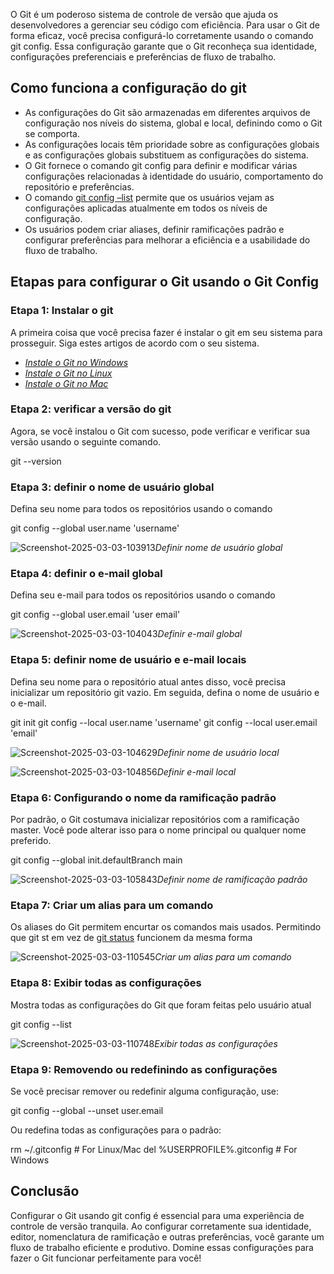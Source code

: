 O Git é um poderoso sistema de controle de versão que ajuda os desenvolvedores a gerenciar seu código com eficiência. Para usar o Git de forma eficaz, você precisa configurá-lo corretamente usando o comando git config. Essa configuração garante que o Git reconheça sua identidade, configurações preferenciais e preferências de fluxo de trabalho.

## Como funciona a configuração do git

- As configurações do Git são armazenadas em diferentes arquivos de configuração nos níveis do sistema, global e local, definindo como o Git se comporta.
- As configurações locais têm prioridade sobre as configurações globais e as configurações globais substituem as configurações do sistema.
- O Git fornece o comando git config para definir e modificar várias configurações relacionadas à identidade do usuário, comportamento do repositório e preferências.
- O comando [git config –list](https://www.geeksforgeeks.org/how-to-show-global-git-configuration/) permite que os usuários vejam as configurações aplicadas atualmente em todos os níveis de configuração.
- Os usuários podem criar aliases, definir ramificações padrão e configurar preferências para melhorar a eficiência e a usabilidade do fluxo de trabalho.

## Etapas para configurar o Git usando o Git Config

### Etapa 1: Instalar o git

A primeira coisa que você precisa fazer é instalar o git em seu sistema para prosseguir. Siga estes artigos de acordo com o seu sistema.

- _[Instale o Git no Windows](https://www.geeksforgeeks.org/install-git-on-windows/)_
- _[Instale o Git no Linux](https://www.geeksforgeeks.org/how-to-install-git-on-linux/)_
- _[Instale o Git no Mac](https://www.geeksforgeeks.org/how-to-install-git-on-mac/)_

### Etapa 2: verificar a versão do git

Agora, se você instalou o Git com sucesso, pode verificar e verificar sua versão usando o seguinte comando.

git --version

### Etapa 3: definir o nome de usuário global

Defina seu nome para todos os repositórios usando o comando

git config --global user.name 'username'

![Screenshot-2025-03-03-103913](https://media.geeksforgeeks.org/wp-content/uploads/20250303103940529099/Screenshot-2025-03-03-103913.png)_Definir nome de usuário global_

### Etapa 4: definir o e-mail global

Defina seu e-mail para todos os repositórios usando o comando

git config --global user.email 'user email'

![Screenshot-2025-03-03-104043](https://media.geeksforgeeks.org/wp-content/uploads/20250303104054330821/Screenshot-2025-03-03-104043.png)_Definir e-mail global_

### Etapa 5: definir nome de usuário e e-mail locais

Defina seu nome para o repositório atual antes disso, você precisa inicializar um repositório git vazio. Em seguida, defina o nome de usuário e o e-mail.

git init
git config --local user.name 'username' 
git config --local user.email 'email' 

![Screenshot-2025-03-03-104629](https://media.geeksforgeeks.org/wp-content/uploads/20250303104641004603/Screenshot-2025-03-03-104629.png)_Definir nome de usuário local_

![Screenshot-2025-03-03-104856](https://media.geeksforgeeks.org/wp-content/uploads/20250303104911827130/Screenshot-2025-03-03-104856.png)_Definir e-mail local_

### Etapa 6: Configurando o nome da ramificação padrão

Por padrão, o Git costumava inicializar repositórios com a ramificação master. Você pode alterar isso para o nome principal ou qualquer nome preferido.

git config --global init.defaultBranch main

![Screenshot-2025-03-03-105843](https://media.geeksforgeeks.org/wp-content/uploads/20250303105857410734/Screenshot-2025-03-03-105843.png)_Definir nome de ramificação padrão_

### Etapa 7: Criar um alias para um comando

Os aliases do Git permitem encurtar os comandos mais usados. Permitindo que git st em vez de [git status](https://www.geeksforgeeks.org/git-status/) funcionem da mesma forma

![Screenshot-2025-03-03-110545](https://media.geeksforgeeks.org/wp-content/uploads/20250303110552603196/Screenshot-2025-03-03-110545.png)_Criar um alias para um comando_

### Etapa 8: Exibir todas as configurações

Mostra todas as configurações do Git que foram feitas pelo usuário atual

git config --list

![Screenshot-2025-03-03-110748](https://media.geeksforgeeks.org/wp-content/uploads/20250303110801105401/Screenshot-2025-03-03-110748.png)_Exibir todas as configurações_

### Etapa 9: Removendo ou redefinindo as configurações

Se você precisar remover ou redefinir alguma configuração, use:

git config --global --unset user.email

Ou redefina todas as configurações para o padrão:

rm ~/.gitconfig  # For Linux/Mac
del %USERPROFILE%\.gitconfig  # For Windows

## Conclusão

Configurar o Git usando git config é essencial para uma experiência de controle de versão tranquila. Ao configurar corretamente sua identidade, editor, nomenclatura de ramificação e outras preferências, você garante um fluxo de trabalho eficiente e produtivo. Domine essas configurações para fazer o Git funcionar perfeitamente para você!




